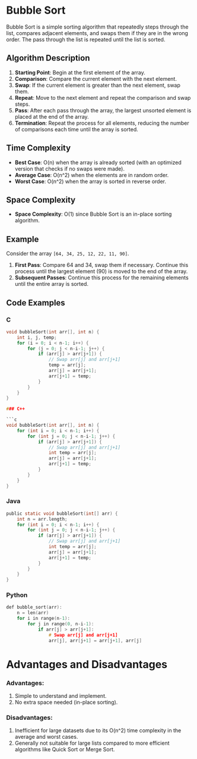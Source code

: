 # Bubble Sort

Bubble Sort is a simple sorting algorithm that repeatedly steps through the list, compares adjacent elements, and swaps them if they are in the wrong order. The pass through the list is repeated until the list is sorted.

## Algorithm Description

1. **Starting Point**: Begin at the first element of the array.
2. **Comparison**: Compare the current element with the next element.
3. **Swap**: If the current element is greater than the next element, swap them.
4. **Repeat**: Move to the next element and repeat the comparison and swap steps.
5. **Pass**: After each pass through the array, the largest unsorted element is placed at the end of the array.
6. **Termination**: Repeat the process for all elements, reducing the number of comparisons each time until the array is sorted.

## Time Complexity

- **Best Case**: O(n) when the array is already sorted (with an optimized version that checks if no swaps were made).
- **Average Case**: O(n^2) when the elements are in random order.
- **Worst Case**: O(n^2) when the array is sorted in reverse order.

## Space Complexity

- **Space Complexity**: O(1) since Bubble Sort is an in-place sorting algorithm.

## Example

Consider the array `[64, 34, 25, 12, 22, 11, 90]`.

1. **First Pass**: Compare 64 and 34, swap them if necessary. Continue this process until the largest element (90) is moved to the end of the array.
2. **Subsequent Passes**: Continue this process for the remaining elements until the entire array is sorted.

## Code Examples

### C

```c
void bubbleSort(int arr[], int n) {
    int i, j, temp;
    for (i = 0; i < n-1; i++) {
        for (j = 0; j < n-i-1; j++) {
            if (arr[j] > arr[j+1]) {
                // Swap arr[j] and arr[j+1]
                temp = arr[j];
                arr[j] = arr[j+1];
                arr[j+1] = temp;
            }
        }
    }
}

### C++

```c
void bubbleSort(int arr[], int n) {
    for (int i = 0; i < n-1; i++) {
        for (int j = 0; j < n-i-1; j++) {
            if (arr[j] > arr[j+1]) {
                // Swap arr[j] and arr[j+1]
                int temp = arr[j];
                arr[j] = arr[j+1];
                arr[j+1] = temp;
            }
        }
    }
}

```

### Java

```c
public static void bubbleSort(int[] arr) {
    int n = arr.length;
    for (int i = 0; i < n-1; i++) {
        for (int j = 0; j < n-i-1; j++) {
            if (arr[j] > arr[j+1]) {
                // Swap arr[j] and arr[j+1]
                int temp = arr[j];
                arr[j] = arr[j+1];
                arr[j+1] = temp;
            }
        }
    }
}

```

### Python

```c
def bubble_sort(arr):
    n = len(arr)
    for i in range(n-1):
        for j in range(0, n-i-1):
            if arr[j] > arr[j+1]:
                # Swap arr[j] and arr[j+1]
                arr[j], arr[j+1] = arr[j+1], arr[j]

```

# Advantages and Disadvantages
### Advantages:

1. Simple to understand and implement.
2. No extra space needed (in-place sorting).

### Disadvantages:

1. Inefficient for large datasets due to its O(n^2) time complexity in the average and worst cases.
2. Generally not suitable for large lists compared to more efficient algorithms like Quick Sort or Merge Sort.
